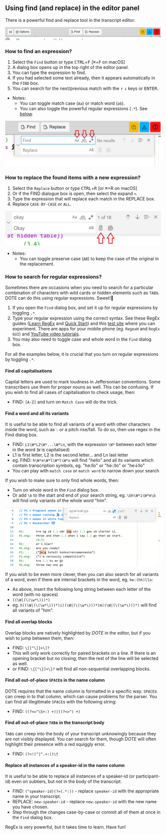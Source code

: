 ## Using find (and replace) in the editor panel

There is a powerful find and replace tool in the transcript editor.

[![Video-cues](images/find/find.png)](images/find/find.png)

### How to find an expression? <a id='find'></a>

1. Select the `Find` button or type <kbd>CTRL</kbd>+<kbd>F</kbd> [<kbd>⌘</kbd>+<kbd>F</kbd> on macOS]
1. A dialog box opens up in the top right of the editor panel.
1. You can type the expression to find.
1. If you had selected some text already, then it appears automatically in the `FIND` box.
1. You can search for the next/previous match with the <kbd>↑</kbd> <kbd>↓</kbd> keys or <kbd>ENTER</kbd>.

- Notes:
    - You can toggle match case (`Aa`) or match word (`ab`).
    - You can also toggle the powerful regular expressions (`.*`). See [below](#regex).

[![Video-cues](images/find/find-box.png)](images/find/find-box.png)

### How to replace the found items with a new expression? <a id='replace'></a>

1. Select the `Replace` button or type <kbd>CTRL</kbd>+<kbd>R</kbd> [or <kbd>⌘</kbd>+R on macOS]
1. Or if the FIND dialogue box is open, then select the expand `>`.
1. Type the expression that will replace each match in the REPLACE box.
1. Replace `CASE-BY-CASE` or `ALL`.

[![Video-cues](images/find/replace.png)](images/find/replace.png)

- Notes:
    - You can toggle preserve case (`AB`) to keep the case of the original in the replacement.

### How to search for regular expressions? <a id='regex'></a>

Sometimes there are occasions when you need to search for a particular combination of characters with wild cards or hidden elements such as `TAB`s.
DOTE can do this using regular expressions.
Sweet!🔎

1. If you open the `Find` dialog box, and set it up for regular expressions by toggling `.*`.
1. Type your regular expression using the correct syntax.
See these RegEx guides ([Learn RegEx](https://www.sitepoint.com/learn-regex/) and [Quick Start](https://www.regular-expressions.info/quickstart.html)) and this [test site](https://regex101.com) where you can experiment.
There are apps for your mobile phone (eg. `RegexH` and `RegEx GUI`) and [YouTube video tutorials](https://www.youtube.com/results?search_query=guide+regex).
1. You may also need to toggle case and whole word in the `Find` dialog box.

For all the examples below, it is crucial that you turn on regular expressions by toggling `.*`.

#### Find all capitalisations

Capital letters are used to mark loudness in Jeffersonian conventions.
Some transcribers use them for proper nouns as well.
This can be confusing.
If you wish to find all cases of capitalisation to check usage, then:

- FIND: `[A-Z]` and turn on `Match Case` will do the trick.

#### Find a word and all its variants

It is useful to be able to find all variants of a word with other characters inside the word, such as `:` or a pitch rise/fall. To do so, then use regex in the Find dialog box.

- FIND: `L1\W*L2\W*...\W*Ln`, with the expression `\W*` between each letter in the word (`W` is capitalised)
- L1 is first letter, L2 is the second letter... and Ln last letter
- eg. FIND: `h\W*e\W*l\W*l\W*o` will find "hello" and all its variants which contain transcription symbols, eg. "he:llo" or "he::llo" or "he↓llo"
- You can play with `match case` or `match word` to narrow down your search

If you wish to make sure to only find whole words, then:

- Turn on whole word in the `Find` dialog box.
- Or add `\b` to the start and end of your search string, eg. `\bh\W*i\W*m\b` will find only variants of the whole word "him".

[![RegEx](images/find/find-regex.png)](images/find/find-regex.png)

If you wish to be even more clever, then you can also search for all variants of a word, even if there are internal brackets in the word, eg. `he:(hh)llo`:

- As above, insert the following long string between each letter of the word (with no spaces)
- `((\W|(\(\w*\)))*)`
- eg. `h((\W|(\(\w*\)))*)i((\W|(\(\w*\)))*)m((\W|(\(\w*\)))*)` will find all variants of "him".

#### Find all overlap blocks

Overlap blocks are natively highlighted by _DOTE_ in the editor, but if you wish to jump between them, then:

- FIND: `\[[^\]]+\]?`
- This will only work correctly for paired brackets on a line.
If there is an opening bracket but no closing, then the rest of the line will be selected as well.
- or FIND: `\{[^\}]+\}?` will find all non-sequential overlapping blocks.

#### Find all out-of-place `SPACE`s in the name column

DOTE requires that the name column is formatted in a specific way.
`SPACE`s can creep in to that column, which can cause problems for the parser.
You can find all illegitimate `SPACE`s with the following string:

- FIND: `((?<=^\S+:) +)|((?<=^) +)`

#### Find all out-of-place `TAB`s in the transcript body

`TAB`s can creep into the body of your transcript unknowingly because they are not visibly displayed.
You can search for them, though _DOTE_ will often highlight their presence with a red squiggly error.

- FIND: `(?<!(^|^.+:))\t`

#### Replace all instances of a speaker-id in the name column

It is useful to be able to replace all instances of a speaker-id (or participant-id) even on subtiers, but _not_ in the body of the transcript:

- FIND: `(^speaker-id)(?=(.*:))` - replace `speaker-id` with the appropriate name in your transcript.
- REPLACE: `new-speaker-id` - replace `new-speaker-id` with the new name you have chosen.
- Step through the changes case-by-case or commit all of them at once in the `Find` dialog box.

RegEx is very powerful, but it takes time to learn. Have fun!
